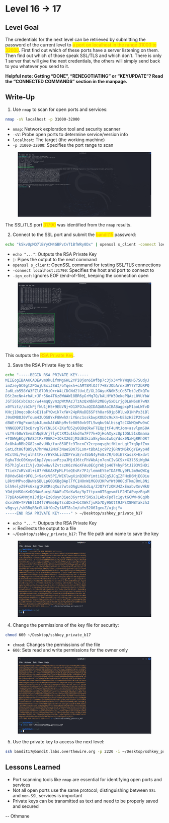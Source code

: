 # Level 16 → 17

## Level Goal

The credentials for the next level can be retrieved by submitting the password of the current level to <mark style="color:orange;">a port on localhost in the range 31000 to 32000</mark>. First find out which of these ports have a server listening on them. Then find out which of those speak SSL/TLS and which don’t. There is only 1 server that will give the next credentials, the others will simply send back to you whatever you send to it.

**Helpful note: Getting “DONE”, “RENEGOTIATING” or “KEYUPDATE”? Read the “CONNECTED COMMANDS” section in the manpage.**



## Write-Up

1. Use `nmap` to scan for open ports and services:

```sh
nmap -sV localhost -p 31000-32000
```

* `nmap`: Network exploration tool and security scanner
* `-sV`: Probe open ports to determine service/version info
* `localhost`: The target (the working machine)
* `-p 31000-32000`: Specifies the port range to scan

<figure><img src="../../../../.gitbook/assets/Untitled (1) (1) (1).png" alt="nmap -sV localhost -p 31000-32000"><figcaption></figcaption></figure>

The SSL/TLS port <mark style="color:orange;">31790</mark> was identified from the `nmap` results.

2. Connect to the SSL port and submit the <mark style="color:orange;">bandit15</mark> password:

```sh
echo "kSkvUpMQ7lBYyCM4GBPvCvT1BfWRy0Dx" | openssl s_client -connect localhost:31790 -ign_eof
```

* `echo "..."`: Outputs the RSA Private Key
* `|`: Pipes the output to the next command
* `openssl s_client`: OpenSSL command for testing SSL/TLS connections
* `-connect localhost:31790`: Specifies the host and port to connect to
* `-ign_eof`: Ignores EOF (end-of-file), keeping the connection open

<figure><img src="../../../../.gitbook/assets/Untitled (3).png" alt="echo &#x22;kSkvUpMQ7lBYyCM4GBPvCvT1BfWRy0Dx&#x22; | openssl s_client -connect localhost:31790 -ign_eof"><figcaption></figcaption></figure>

This outputs the <mark style="color:orange;">RSA Private Key</mark>.

3. Save the RSA Private Key to a file:

```sh
echo "-----BEGIN RSA PRIVATE KEY-----
MIIEogIBAAKCAQEAvmOkuifmMg6HL2YPIOjon6iWfbp7c3jx34YkYWqUH57SUdyJ
imZzeyGC0gtZPGujUSxiJSWI/oTqexh+cAMTSMlOJf7+BrJObArnxd9Y7YT2bRPQ
Ja6Lzb558YW3FZl87ORiO+rW4LCDCNd2lUvLE/GL2GWyuKN0K5iCd5TbtJzEkQTu
DSt2mcNn4rhAL+JFr56o4T6z8WWAW18BR6yGrMq7Q/kALHYW3OekePQAzL0VUYbW
JGTi65CxbCnzc/w4+mqQyvmzpWtMAzJTzAzQxNbkR2MBGySxDLrjg0LWN6sK7wNX
x0YVztz/zbIkPjfkU1jHS+9EbVNj+D1XFOJuaQIDAQABAoIBABagpxpM1aoLWfvD
KHcj10nqcoBc4oE11aFYQwik7xfW+24pRNuDE6SFthOar69jp5RlLwD1NhPx3iBl
J9nOM8OJ0VToum43UOS8YxF8WwhXriYGnc1sskbwpXOUDc9uX4+UESzH22P29ovd
d8WErY0gPxun8pbJLmxkAtWNhpMvfe0050vk9TL5wqbu9AlbssgTcCXkMQnPw9nC
YNN6DDP2lbcBrvgT9YCNL6C+ZKufD52yOQ9qOkwFTEQpjtF4uNtJom+asvlpmS8A
vLY9r60wYSvmZhNqBUrj7lyCtXMIu1kkd4w7F77k+DjHoAXyxcUp1DGL51sOmama
+TOWWgECgYEA8JtPxP0GRJ+IQkX262jM3dEIkza8ky5moIwUqYdsx0NxHgRRhORT
8c8hAuRBb2G82so8vUHk/fur85OEfc9TncnCY2crpoqsghifKLxrLgtT+qDpfZnx
SatLdt8GfQ85yA7hnWWJ2MxF3NaeSDm75Lsm+tBbAiyc9P2jGRNtMSkCgYEAypHd
HCctNi/FwjulhttFx/rHYKhLidZDFYeiE/v45bN4yFm8x7R/b0iE7KaszX+Exdvt
SghaTdcG0Knyw1bpJVyusavPzpaJMjdJ6tcFhVAbAjm7enCIvGCSx+X3l5SiWg0A
R57hJglezIiVjv3aGwHwvlZvtszK6zV6oXFAu0ECgYAbjo46T4hyP5tJi93V5HDi
Ttiek7xRVxUl+iU7rWkGAXFpMLFteQEsRr7PJ/lemmEY5eTDAFMLy9FL2m9oQWCg
R8VdwSk8r9FGLS+9aKcV5PI/WEKlwgXinB3OhYimtiG2Cg5JCqIZFHxD6MjEGOiu
L8ktHMPvodBwNsSBULpG0QKBgBAplTfC1HOnWiMGOU3KPwYWt0O6CdTkmJOmL8Ni
blh9elyZ9FsGxsgtRBXRsqXuz7wtsQAgLHxbdLq/ZJQ7YfzOKU4ZxEnabvXnvWkU
YOdjHdSOoKvDQNWu6ucyLRAWFuISeXw9a/9p7ftpxm0TSgyvmfLF2MIAEwyzRqaM
77pBAoGAMmjmIJdjp+Ez8duyn3ieo36yrttF5NSsJLAbxFpdlc1gvtGCWW+9Cq0b
dxviW8+TFVEBl1O4f7HVm6EpTscdDxU+bCXWkfjuRb7Dy9GOtt9JPsX8MBTakzh3
vBgsyi/sN3RqRBcGU40fOoZyfAMT8s1m/uYv52O6IgeuZ/ujbjY=
-----END RSA PRIVATE KEY-----" > ~/Desktop/sshkey_private_b17
```

* `echo "..."`: Outputs the RSA Private Key
* `>`: Redirects the output to a file
* `~/Desktop/sshkey_private_b17`: The file path and name to save the key

<figure><img src="../../../../.gitbook/assets/image (2) (1) (1) (1) (1) (1).png" alt="Save the RSA Private Key to a file"><figcaption></figcaption></figure>

4. Change the permissions of the key file for security:

```sh
chmod 600 ~/Desktop/sshkey_private_b17
```

* `chmod`: Changes the permissions of the file
* `600`: Sets read and write permissions for the owner only

<figure><img src="../../../../.gitbook/assets/image (3) (1) (1) (1) (1).png" alt=""><figcaption></figcaption></figure>

5. Use the private key to access the next level:

```sh
ssh bandit17@bandit.labs.overthewire.org -p 2220 -i ~/Desktop/sshkey_private_b17
```



## Lessons Learned

* Port scanning tools like `nmap` are essential for identifying open ports and services
* Not all open ports use the same protocol; distinguishing between `SSL` and `non-SSL` services is important
* Private keys can be transmitted as text and need to be properly saved and secured



\-- Othmane



